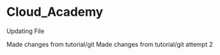 # Cloud_Academy
Updating File

Made changes from tutorial/git
Made changes from tutorial/git attempt 2